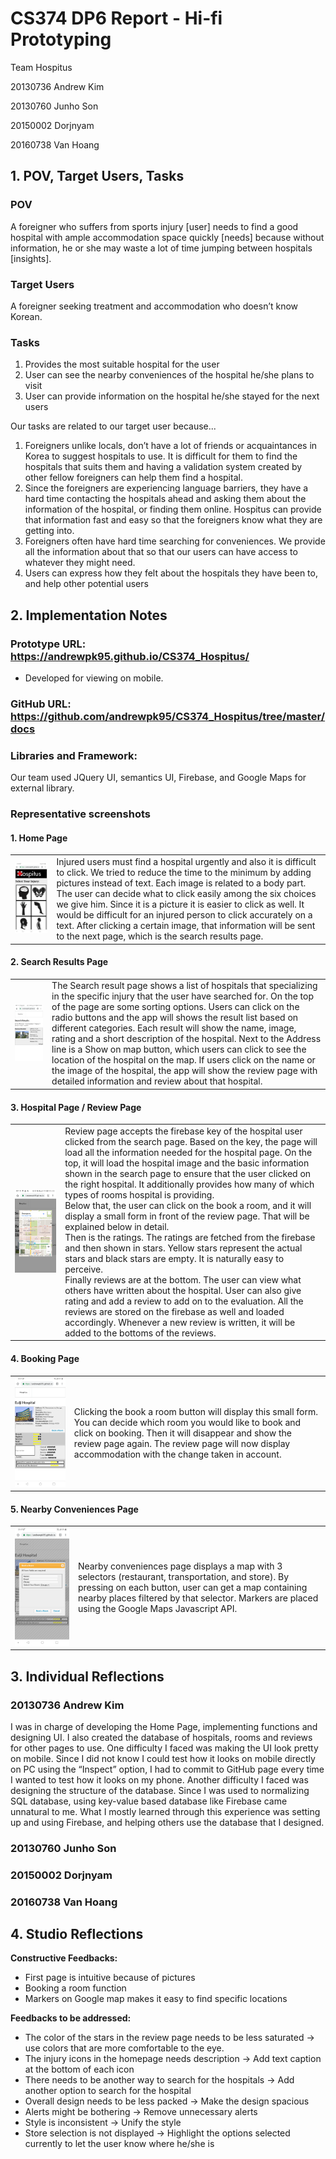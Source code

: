 # CS374 DP6 Report - Hi-fi Prototyping

Team Hospitus

20130736 Andrew Kim

20130760 Junho Son

20150002 Dorjnyam

20160738 Van Hoang


## 1. POV, Target Users, Tasks

### POV

A foreigner who suffers from sports injury [user] needs to find a good hospital with ample accommodation space quickly [needs] because without information, he or she may waste a lot of time jumping between hospitals [insights]. 

### Target Users

A foreigner seeking treatment and accommodation who doesn’t know Korean.

### Tasks

1. Provides the most suitable hospital for the user
2. User can see the nearby conveniences of the hospital he/she plans to visit
3. User can provide information on the hospital he/she stayed for the next users

Our tasks are related to our target user because...

1. Foreigners unlike locals, don’t have a lot of friends or acquaintances in Korea to suggest hospitals to use. It is difficult for them to find the hospitals that suits them and having a validation system created by other fellow foreigners can help them find a hospital.
2. Since the foreigners are experiencing language barriers, they have a hard time contacting the hospitals ahead and asking them about the information of the hospital, or finding them online. Hospitus can provide that information fast and easy so that the foreigners know what they are getting into.
3. Foreigners often have hard time searching for conveniences. We provide all the information about that so that our users can have access to whatever they might need.
4. Users can express how they felt about the hospitals they have been to, and help other potential users


## 2. Implementation Notes
 
### Prototype URL: https://andrewpk95.github.io/CS374_Hospitus/
* Developed for viewing on mobile.

### GitHub URL: https://github.com/andrewpk95/CS374_Hospitus/tree/master/docs

### Libraries and Framework: 

Our team used JQuery UI, semantics UI, Firebase, and Google Maps for external library.

### Representative screenshots

#### 1. Home Page

| | |
|-|-|
|![1](https://raw.githubusercontent.com/andrewpk95/CS374_Hospitus/master/DP6_Report/1.png)|Injured users must find a hospital urgently and also it is difficult to click. We tried to reduce the time to the minimum by adding pictures instead of text. Each image is related to a body part. The user can decide what to click easily among the six choices we give him. Since it is a picture it is easier to click as well. It would be difficult for an injured person to click accurately on a text. After clicking a certain image, that information will be sent to the next page, which is the search results page.|

#### 2. Search Results Page

| | |
|-|-|
|![2](https://raw.githubusercontent.com/andrewpk95/CS374_Hospitus/master/DP6_Report/2.png)|The Search result page shows a list of hospitals that specializing in the specific injury that the user have searched for. On the top of the page are some sorting options. Users can click on the radio buttons and the app will shows the result list based on different categories. Each result will show the name, image, rating and a short description of the hospital.  Next to the Address line is a Show on map button, which users can click to see the location of the hospital on the map. If users click on the name or the image of the hospital, the app will show the review page with detailed information and review about that hospital.|

#### 3. Hospital Page / Review Page

| | |
|-|-|
|![3](https://raw.githubusercontent.com/andrewpk95/CS374_Hospitus/master/DP6_Report/3.png)|Review page accepts the firebase key of the hospital user clicked from the search page. Based on the key, the page will load all the information needed for the hospital page. On the top, it will load the hospital image and the basic information shown in the search page to ensure that the user clicked on the right hospital. It additionally provides how many of which types of rooms hospital is providing. <br />Below that, the user can click on the book a room, and it will display a small form in front of the review page. That will be explained below in detail.<br />Then is the ratings. The ratings are fetched from the firebase and then shown in stars. Yellow stars represent the actual stars and black stars are empty. It is naturally easy to perceive.<br />Finally reviews are at the bottom. The user can view what others have written about the hospital. User can also give rating and add a review to add on to the evaluation. All the reviews are stored on the firebase as well and loaded accordingly. Whenever a new review is written, it will be added to the bottoms of the reviews.|

#### 4. Booking Page

| | |
|-|-|
|![4](https://raw.githubusercontent.com/andrewpk95/CS374_Hospitus/master/DP6_Report/4.png)|Clicking the book a room button will display this small form. You can decide which room you would like to book and click on booking. Then it will disappear and show the review page again. The review page will now display accommodation with the change taken in account.|

#### 5. Nearby Conveniences Page

| | |
|-|-|
|![5](https://raw.githubusercontent.com/andrewpk95/CS374_Hospitus/master/DP6_Report/5.png)|Nearby conveniences page displays a map with 3 selectors (restaurant, transportation, and store). By pressing on each button, user can get a map containing nearby places filtered by that selector. Markers are placed using the Google Maps Javascript API.|


## 3. Individual Reflections

### 20130736 Andrew Kim

I was in charge of developing the Home Page, implementing functions and designing UI. I also created the database of hospitals, rooms and reviews for other pages to use. One difficulty I faced was making the UI look pretty on mobile. Since I did not know I could test how it looks on mobile directly on PC using the “Inspect” option, I had to commit to GitHub page every time I wanted to test how it looks on my phone. Another difficulty I faced was designing the structure of the database. Since I was used to normalizing SQL database, using key-value based database like Firebase came unnatural to me. What I mostly learned through this experience was setting up and using Firebase, and helping others use the database that I designed. 

### 20130760 Junho Son



### 20150002 Dorjnyam



### 20160738 Van Hoang




## 4. Studio Reflections

**Constructive Feedbacks:**
- First page is intuitive because of pictures
- Booking a room function
- Markers on Google map makes it easy to find specific locations

**Feedbacks to be addressed:**
- The color of the stars in the review page needs to be less saturated -> use colors that are more comfortable to the eye.
- The injury icons in the homepage needs description -> Add text caption at the bottom of each icon
- There needs to be another way to search for the hospitals -> Add another option to search for the hospital
- Overall design needs to be less packed -> Make the design spacious
- Alerts might be bothering -> Remove unnecessary alerts
- Style is inconsistent -> Unify the style
- Store selection is not displayed -> Highlight the options selected currently to let the user know where he/she is
